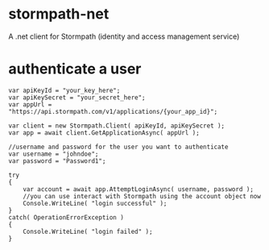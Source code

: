 # stormpath-net
A .net client for Stormpath (identity and access management service)

# authenticate a user
```
var apiKeyId = "your_key_here";
var apiKeySecret = "your_secret_here";
var appUrl = "https://api.stormpath.com/v1/applications/{your_app_id}";

var client = new Stormpath.Client( apiKeyId, apiKeySecret );
var app = await client.GetApplicationAsync( appUrl );

//username and password for the user you want to authenticate
var username = "johndoe";
var password = "Password1";

try
{
    var account = await app.AttemptLoginAsync( username, password );
    //you can use interact with Stormpath using the account object now
    Console.WriteLine( "login successful" );
}
catch( OperationErrorException )
{
    Console.WriteLine( "login failed" );
}
```
